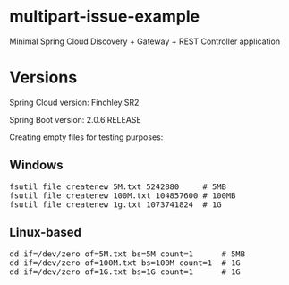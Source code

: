 # multipart-issue-example
Minimal Spring Cloud Discovery + Gateway + REST Controller application

# Versions
Spring Cloud version: Finchley.SR2

Spring Boot version: 2.0.6.RELEASE

Creating empty files for testing purposes:

## Windows 

<pre>
fsutil file createnew 5M.txt 5242880     # 5MB
fsutil file createnew 100M.txt 104857600 # 100MB
fsutil file createnew 1g.txt 1073741824  # 1G
</pre>
## Linux-based

<pre>
dd if=/dev/zero of=5M.txt bs=5M count=1      # 5MB
dd if=/dev/zero of=100M.txt bs=100M count=1  # 1G
dd if=/dev/zero of=1G.txt bs=1G count=1      # 1G
</pre>
